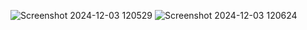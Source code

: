 ![Screenshot 2024-12-03 120529](https://github.com/user-attachments/assets/0da4bd50-1303-4ea1-953d-ca6175a39343)
![Screenshot 2024-12-03 120624](https://github.com/user-attachments/assets/b96d0930-c0fd-46de-8301-0b3302a1efb2)
